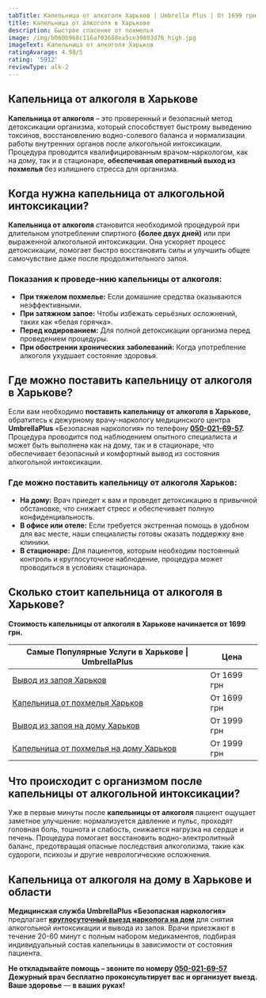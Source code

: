```yaml
---
tabTitle: Капельница от алкоголя Харьков | Umbrella Plus | От 1699 грн
title: Капельница от алкоголя в Харькове
description: Быстрое спасение от похмелья
image: /img/b060b968c116af03688ea5ce39803d76_high.jpg
imageText: Капельница от алкоголя Харьков
ratingAvarage: 4.98/5
rating: '5912'
reviewType: alk-2
---
```


## Капельница от алкоголя в Харькове

**Капельница от алкоголя** – это проверенный и безопасный метод детоксикации организма, который способствует быстрому выведению токсинов, восстановлению водно-солевого баланса и нормализации работы внутренних органов после алкогольной интоксикации. Процедура проводится квалифицированным врачом-наркологом, как на дому, так и в стационаре, **обеспечивая оперативный выход из похмелья** без излишнего стресса для организма.

## Когда нужна капельница от алкогольной интоксикации?

**Капельница от алкоголя** становится необходимой процедурой при длительном употреблении спиртного **(более двух дней)** или при выраженной алкогольной интоксикации. Она ускоряет процесс детоксикации, помогает быстро восстановить силы и улучшить общее самочувствие даже после продолжительного запоя.

### Показания к проведе-нию капельницы от алкоголя:

* **При тяжелом похмелье:** Если домашние средства оказываются неэффективными.
* **При затяжном запое:** Чтобы избежать серьёзных осложнений, таких как «белая горячка».
* **Перед кодированием:** Для полной детоксикации организма перед проведением процедуры.
* **При обострении хронических заболеваний:** Когда употребление алкоголя ухудшает состояние здоровья.

## Где можно поставить капельницу от алкоголя в Харькове?

Если вам необходимо **поставить капельницу от алкоголя в Харькове,** обратитесь к дежурному врачу-наркологу медицинского центра **UmbrellaPlus** «Безопасная наркология» по телефону **[050-021-69-57](tel:0500216957).** Процедура проводится под наблюдением опытного специалиста и может быть выполнена как на дому, так и в стационаре, что обеспечивает безопасный и комфортный вывод из состояния алкогольной интоксикации.

### **Где можно поставить капельницу от алкоголя Харьков**:

* **На дому:** Врач приедет к вам и проведет детоксикацию в привычной обстановке, что снижает стресс и обеспечивает полную конфиденциальность.
* **В офисе или отеле:** Если требуется экстренная помощь в удобном для вас месте, наши специалисты готовы оказать поддержку вне клиники.
* **В стационаре:** Для пациентов, которым необходим постоянный контроль и круглосуточное наблюдение, процедура может проводиться в условиях стационара.

## Сколько стоит капельница от алкоголя в Харькове?

**Стоимость капельницы от алкоголя в Харькове начинается от 1699 грн.**

| Самые Популярные Услуги в Харькове \| UmbrellaPlus                              | Цена        |
| ------------------------------------------------------------------------------- | ----------- |
| [Вывод из запоя Харьков](vivod-iz-zapoia-kharkiv)                               | От 1699 грн |
| [Капельница от похмелья Харьков](Kapelnica_ot_alkogola_kharkiv)                 | От 1699 грн |
| [Вывод из запоя на дому Харьков](Vivod-iz-zapoia-na-domy-kharkiv)               | От 1999 грн |
| [Капельница от похмелья на дому Харьков](Kapelnica_ot_alkogola_na_domy_kharkiv) | От 1999 грн |

## Что происходит с организмом после капельницы от алкогольной интоксикации?

Уже в первые минуты после **капельницы от алкоголя** пациент ощущает заметное улучшение: нормализуется давление и пульс, проходят головная боль, тошнота и слабость, снижается нагрузка на сердце и печень. Процедура помогает восстановить водно-электролитный баланс, предотвращая опасные последствия алкоголизма, такие как судороги, психозы и другие неврологические осложнения.

## Капельница от алкоголя на дому в Харькове и области

**Медицинская служба UmbrellaPlus «Безопасная наркология»** предлагает **[круглосуточный выезд нарколога на дом](https://umbrella-plus.com.ua/kharkiv/kapelnica_ot_alkogola_na_domy_kharkiv/)** для снятия алкогольной интоксикации и вывода из запоя. Врачи приезжают в течение 20-60 минут с полным набором медикаментов, подбирая индивидуальный состав капельницы в зависимости от состояния пациента.

**Не откладывайте помощь – звоните по номеру [050-021-69-57](tel:0500216957)** **Дежурный врач бесплатно проконсультирует вас и организует выезд.** **Ваше здоровье** — **в ваших руках!**
